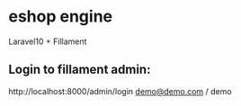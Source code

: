 # eshop engine
Laravel10 + Fillament

## Login to fillament admin:
http://localhost:8000/admin/login
demo@demo.com / demo